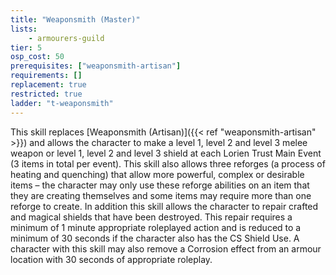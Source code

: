 ```yaml
---
title: "Weaponsmith (Master)"
lists:
    - armourers-guild
tier: 5
osp_cost: 50
prerequisites: ["weaponsmith-artisan"]
requirements: []
replacement: true
restricted: true
ladder: "t-weaponsmith"
---
```

This skill replaces [Weaponsmith (Artisan)]({{< ref "weaponsmith-artisan" >}}) and allows the character to make a level 1, level 2 and level 3 melee weapon or level 1, level 2 and level 3 shield at each Lorien Trust Main Event (3 items in total per event). This skill also allows three reforges (a process of heating and quenching) that allow more powerful, complex or desirable items – the character may only use these reforge abilities on an item that they are creating themselves and some items may require more than one reforge to create. In addition this skill allows the character to repair crafted and magical shields that have been destroyed. This repair requires a minimum of 1 minute appropriate roleplayed action and is reduced to a minimum of 30 seconds if the character also has the CS Shield Use. A character with this skill may also remove a Corrosion effect from an armour location with 30 seconds of appropriate roleplay.